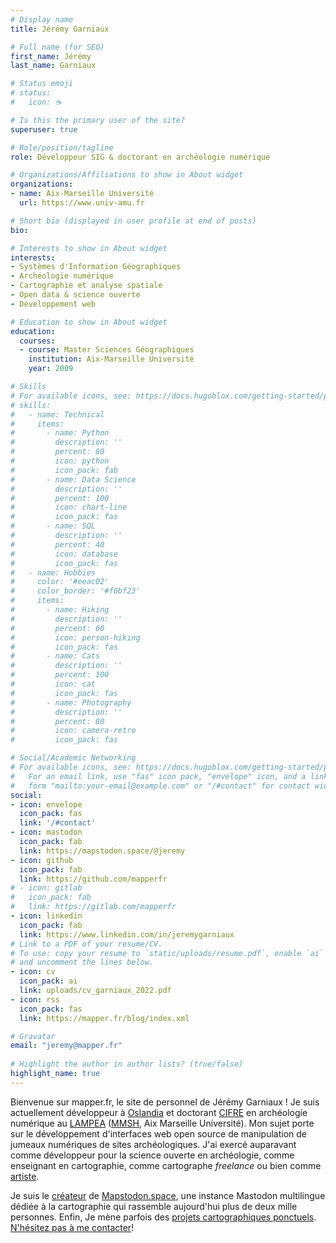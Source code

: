 ```yaml
---
# Display name
title: Jérémy Garniaux

# Full name (for SEO)
first_name: Jérémy
last_name: Garniaux

# Status emoji
# status:
#   icon: ☕️

# Is this the primary user of the site?
superuser: true

# Role/position/tagline
role: Développeur SIG & doctorant en archéologie numérique

# Organizations/Affiliations to show in About widget
organizations:
- name: Aix-Marseille Université
  url: https://www.univ-amu.fr 

# Short bio (displayed in user profile at end of posts)
bio: 

# Interests to show in About widget
interests:
- Systèmes d'Information Géographiques
- Archéologie numérique
- Cartographie et analyse spatiale
- Open data & science ouverte
- Développement web

# Education to show in About widget
education:
  courses:
  - course: Master Sciences Géographiques
    institution: Aix-Marseille Université
    year: 2009

# Skills
# For available icons, see: https://docs.hugoblox.com/getting-started/page-builder/#icons
# skills:
#   - name: Technical
#     items:
#       - name: Python
#         description: ''
#         percent: 80
#         icon: python
#         icon_pack: fab
#       - name: Data Science
#         description: ''
#         percent: 100
#         icon: chart-line
#         icon_pack: fas
#       - name: SQL
#         description: ''
#         percent: 40
#         icon: database
#         icon_pack: fas
#   - name: Hobbies
#     color: '#eeac02'
#     color_border: '#f0bf23'
#     items:
#       - name: Hiking
#         description: ''
#         percent: 60
#         icon: person-hiking
#         icon_pack: fas
#       - name: Cats
#         description: ''
#         percent: 100
#         icon: cat
#         icon_pack: fas
#       - name: Photography
#         description: ''
#         percent: 80
#         icon: camera-retro
#         icon_pack: fas

# Social/Academic Networking
# For available icons, see: https://docs.hugoblox.com/getting-started/page-builder/#icons
#   For an email link, use "fas" icon pack, "envelope" icon, and a link in the
#   form "mailto:your-email@example.com" or "/#contact" for contact widget.
social:
- icon: envelope
  icon_pack: fas
  link: '/#contact'
- icon: mastodon
  icon_pack: fab
  link: https://mapstodon.space/@jeremy 
- icon: github
  icon_pack: fab
  link: https://github.com/mapperfr
# - icon: gitlab
#   icon_pack: fab
#   link: https://gitlab.com/mapperfr
- icon: linkedin
  icon_pack: fab
  link: https://www.linkedin.com/in/jeremygarniaux
# Link to a PDF of your resume/CV.
# To use: copy your resume to `static/uploads/resume.pdf`, enable `ai` icons in `params.toml`, 
# and uncomment the lines below.
- icon: cv
  icon_pack: ai
  link: uploads/cv_garniaux_2022.pdf
- icon: rss
  icon_pack: fas
  link: https://mapper.fr/blog/index.xml

# Gravatar
email: "jeremy@mapper.fr"
  
# Highlight the author in author lists? (true/false)
highlight_name: true
---
```


Bienvenue sur mapper.fr, le site de personnel de Jérémy Garniaux ! Je suis actuellement développeur à [Oslandia](https://oslandia.com) et doctorant [CIFRE](https://www.enseignementsup-recherche.gouv.fr/fr/les-cifre-46510) en archéologie numérique au [LAMPEA](https://lampea.cnrs.fr) ([MMSH](https://mmsh.fr), Aix Marseille Université). Mon sujet porte sur le développement d'interfaces web open source de manipulation de jumeaux numériques de sites archéologiques. J'ai exercé auparavant comme développeur pour la science ouverte en archéologie, comme enseignant en cartographie, comme cartographe _freelance_ ou bien comme [artiste](https://lafoliekilometre.org). 

Je suis le [créateur](https://mapper.fr/blog/introducing-mapstodon/) de [Mapstodon.space](https://mapstodon.space), une instance Mastodon multilingue dédiée à la cartographie qui rassemble aujourd'hui plus de deux mille personnes. Enfin, Je mène parfois des [projets cartographiques ponctuels](https://mapper.fr/blog/ips-geolocalise/). [N'hésitez pas à me contacter](https://mapper.fr/#contact)!
